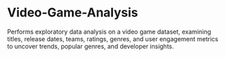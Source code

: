 # Video-Game-Analysis
Performs exploratory data analysis on a video game dataset, examining titles, release dates, teams, ratings, genres, and user engagement metrics to uncover trends, popular genres, and developer insights.
